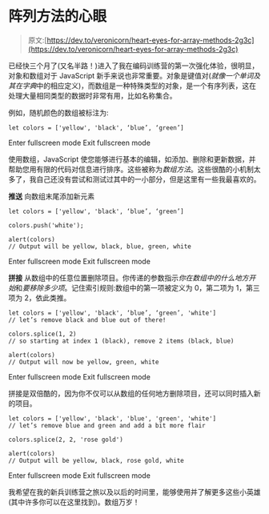 # 阵列方法的心眼

> 原文:[https://dev.to/veronicorn/heart-eyes-for-array-methods-2g3c](https://dev.to/veronicorn/heart-eyes-for-array-methods-2g3c)

已经快三个月了(又名半路！)进入了我在编码训练营的第一次强化体验，很明显，对象和数组对于 JavaScript 新手来说也非常重要。对象是键值对(*就像一个单词及其在字典*中的相应定义)，而数组是一种特殊类型的对象，是一个有序列表，这在处理大量相同类型的数据时非常有用，比如名称集合。

例如，随机颜色的数组被标注为:

```
let colors = ['yellow', 'black', ‘blue’, ‘green’] 
```

Enter fullscreen mode Exit fullscreen mode

使用数组，JavaScript 使您能够进行基本的编辑，如添加、删除和更新数据，并帮助您用有限的代码对信息进行排序。这些被称为*数组方法*。这些很酷的小机制太多了，我自己还没有尝试和测试过其中的一小部分，但是这里有一些我最喜欢的。

**推送**
向数组末尾添加新元素

```
let colors = ['yellow', 'black', ‘blue’, ‘green’]

colors.push('white');

alert(colors) 
// Output will be yellow, black, blue, green, white 
```

Enter fullscreen mode Exit fullscreen mode

**拼接**
从数组中的任意位置删除项目。你传递的参数指示*你在数组中的什么地方开始*和*要移除多少项*。记住索引规则:数组中的第一项被定义为 0，第二项为 1，第三项为 2，依此类推。

```
let colors = ['yellow', 'black', ‘blue’, ‘green’, 'white'] 
// let’s remove black and blue out of there!

colors.splice(1, 2) 
// so starting at index 1 (black), remove 2 items (black, blue)

alert(colors) 
// Output will now be yellow, green, white 
```

Enter fullscreen mode Exit fullscreen mode

拼接是双倍酷的，因为你不仅可以从数组的任何地方删除项目，还可以同时插入新的项目。

```
let colors = ['yellow', 'black', 'blue', 'green', 'white'] 
// let’s remove blue and green and add a bit more flair

colors.splice(2, 2, 'rose gold')

alert(colors) 
// Output will be yellow, black, rose gold, white 
```

Enter fullscreen mode Exit fullscreen mode

我希望在我的新兵训练营之旅以及以后的时间里，能够使用并了解更多这些小英雄(其中许多你可以在这里找到)。数组万岁！